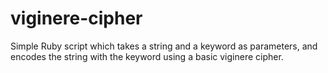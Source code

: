 # viginere-cipher
Simple Ruby script which takes a string and a keyword as parameters, and encodes the string with the keyword using a basic viginere cipher.
